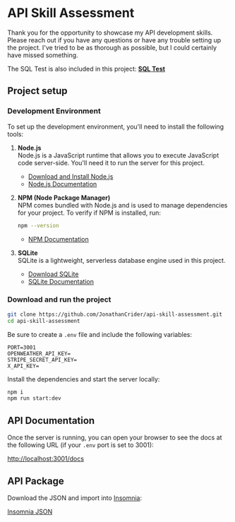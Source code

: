 # API Skill Assessment

Thank you for the opportunity to showcase my API development skills. Please reach out if you have any questions or have any trouble setting up the project. I've tried to be as thorough as possible, but I could certainly have missed something.

The SQL Test is also included in this project: [**SQL Test**](https://github.com/JonathanCrider/api-skill-assessment/blob/main/docs/SQLtest.md)

## Project setup

### Development Environment

To set up the development environment, you'll need to install the following tools:

1. **Node.js**  
   Node.js is a JavaScript runtime that allows you to execute JavaScript code server-side. You'll need it to run the server for this project.  
   - [Download and Install Node.js](https://nodejs.org/)  
   - [Node.js Documentation](https://nodejs.org/en/docs/)  

2. **NPM (Node Package Manager)**  
   NPM comes bundled with Node.js and is used to manage dependencies for your project. To verify if NPM is installed, run:  

   ```bash
   npm --version
   ```  

   - [NPM Documentation](https://docs.npmjs.com/)  

3. **SQLite**  
   SQLite is a lightweight, serverless database engine used in this project.
   - [Download SQLite](https://www.sqlite.org/download.html)  
   - [SQLite Documentation](https://www.sqlite.org/docs.html)  

### Download and run the project

```bash
git clone https://github.com/JonathanCrider/api-skill-assessment.git
cd api-skill-assessment
```

Be sure to create a `.env` file and include the following variables:

```env
PORT=3001
OPENWEATHER_API_KEY=
STRIPE_SECRET_API_KEY=
X_API_KEY=
```

Install the dependencies and start the server locally:

```bash
npm i
npm run start:dev
```

## API Documentation

Once the server is running, you can open your browser to see the docs at the following URL (if your `.env` port is set to 3001):

[http://localhost:3001/docs](http://localhost:3001/docs)

## API Package

Download the JSON and import into [Insomnia](https://insomnia.rest/):

[Insomnia JSON](https://github.com/JonathanCrider/api-skill-assessment/blob/main/docs/Insomnia-api-skill-assessment.json)
